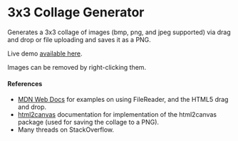 # 3x3 Collage Generator
Generates a 3x3 collage of images (bmp, png, and jpeg supported) via drag and drop or file uploading and saves it as a PNG.

Live demo [available here](https://people.rit.edu/~zsd7200/3x3/).

Images can be removed by right-clicking them.

#### References
- [MDN Web Docs](https://developer.mozilla.org/en-US/) for examples on using FileReader, and the HTML5 drag and drop.
- [html2canvas](https://html2canvas.hertzen.com/) documentation for implementation of the html2canvas package (used for saving the collage to a PNG).
- Many threads on StackOverflow.
